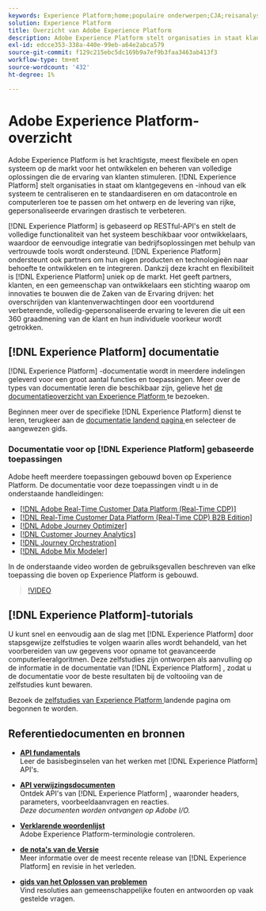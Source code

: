 ```yaml
---
keywords: Experience Platform;home;populaire onderwerpen;CJA;reisanalyse;analyse van de klantenreis;campagneorkest;orchestratie;reis;reis;reis orchestratie;capaciteit;regio
solution: Experience Platform
title: Overzicht van Adobe Experience Platform
description: Adobe Experience Platform stelt organisaties in staat klantgegevens te centraliseren en te standaardiseren voordat ze dataletterdheid en computerleren toepassen, zodat ze het ontwerp en de levering van rijke, persoonlijke ervaringen aanzienlijk kunnen verbeteren.
exl-id: edcce353-338a-440e-99eb-a64e2abca579
source-git-commit: f129c215ebc5dc169b9a7ef9b3faa3463ab413f3
workflow-type: tm+mt
source-wordcount: '432'
ht-degree: 1%

---
```


# Adobe Experience Platform-overzicht

Adobe Experience Platform is het krachtigste, meest flexibele en open systeem op de markt voor het ontwikkelen en beheren van volledige oplossingen die de ervaring van klanten stimuleren. [!DNL Experience Platform] stelt organisaties in staat om klantgegevens en -inhoud van elk systeem te centraliseren en te standaardiseren en om datacontrole en computerleren toe te passen om het ontwerp en de levering van rijke, gepersonaliseerde ervaringen drastisch te verbeteren.

[!DNL Experience Platform] is gebaseerd op RESTful-API&#39;s en stelt de volledige functionaliteit van het systeem beschikbaar voor ontwikkelaars, waardoor de eenvoudige integratie van bedrijfsoplossingen met behulp van vertrouwde tools wordt ondersteund. [!DNL Experience Platform] ondersteunt ook partners om hun eigen producten en technologieën naar behoefte te ontwikkelen en te integreren. Dankzij deze kracht en flexibiliteit is [!DNL Experience Platform] uniek op de markt. Het geeft partners, klanten, en een gemeenschap van ontwikkelaars een stichting waarop om innovaties te bouwen die de Zaken van de Ervaring drijven: het overschrijden van klantenverwachtingen door een voortdurend verbeterende, volledig-gepersonaliseerde ervaring te leveren die uit een 360 graadmening van de klant en hun individuele voorkeur wordt getrokken.

<div id="recs-overview-body-wrapper-1">
    <div id="recs-overview-body-1"></div>
    <div id="recs-overview-body-2"></div>
    <div id="recs-overview-body-3"></div>
</div>
<div id="recs-overview-body-4"></div>
<div id="recs-overview-body-5"></div>
<div id="recs-overview-body-6"></div>

## [!DNL Experience Platform] documentatie

[!DNL Experience Platform] -documentatie wordt in meerdere indelingen geleverd voor een groot aantal functies en toepassingen. Meer over de types van documentatie leren die beschikbaar zijn, gelieve het [ de documentatieoverzicht van Experience Platform ](documentation/overview.md) te bezoeken.

Beginnen meer over de specifieke [!DNL Experience Platform] dienst te leren, terugkeer aan de [ documentatie landend pagina ](https://experienceleague.adobe.com/docs/experience-platform.html?lang=nl-NL) en selecteer de aangewezen gids.

### Documentatie voor op [!DNL Experience Platform] gebaseerde toepassingen

Adobe heeft meerdere toepassingen gebouwd boven op Experience Platform. De documentatie voor deze toepassingen vindt u in de onderstaande handleidingen:

* [[!DNL Adobe Real-Time Customer Data Platform (Real-Time CDP)]](../rtcdp/overview.md)
* [[!DNL Real-Time Customer Data Platform (Real-Time CDP) B2B Edition]](../rtcdp/b2b-overview.md)
* [[!DNL Adobe Journey Optimizer]](https://experienceleague.adobe.com/docs/journey-optimizer.html?lang=nl-NL)
* [[!DNL Customer Journey Analytics]](https://experienceleague.adobe.com/docs/customer-journey-analytics.html?lang=nl-NL)
* [[!DNL Journey Orchestration]](https://experienceleague.adobe.com/docs/journey-orchestration.html?lang=nl-NL)
* [[!DNL Adobe Mix Modeler]](https://experienceleague.adobe.com/docs/mix-modeler/using/overview.html?lang=nl-NL)

In de onderstaande video worden de gebruiksgevallen beschreven van elke toepassing die boven op Experience Platform is gebouwd.

>[!VIDEO](https://video.tv.adobe.com/v/32554/?learn=on)

## [!DNL Experience Platform]-tutorials

U kunt snel en eenvoudig aan de slag met [!DNL Experience Platform] door stapsgewijze zelfstudies te volgen waarin alles wordt behandeld, van het voorbereiden van uw gegevens voor opname tot geavanceerde computerleeralgoritmen. Deze zelfstudies zijn ontworpen als aanvulling op de informatie in de documentatie van [!DNL Experience Platform] , zodat u de documentatie voor de beste resultaten bij de voltooiing van de zelfstudies kunt bewaren.

Bezoek de [ zelfstudies van Experience Platform ](https://www.adobe.com/go/platform-tutorials-home-en) landende pagina om begonnen te worden.

## Referentiedocumenten en bronnen

* [**API fundamentals**](api-fundamentals.md)\
  Leer de basisbeginselen van het werken met [!DNL Experience Platform] API&#39;s.

* [**API verwijzingsdocumenten** ](https://www.adobe.com/go/platform-api-reference-en)\
  Ontdek API&#39;s van [!DNL Experience Platform] , waaronder headers, parameters, voorbeeldaanvragen en reacties.<br/>*Deze documenten worden ontvangen op Adobe I/O.*

* [**Verklarende woordenlijst**](glossary.md)\
  Adobe Experience Platform-terminologie controleren.

* [**de nota&#39;s van de Versie** ](https://experienceleague.adobe.com/nl/docs/experience-platform/release-notes/latest)\
  Meer informatie over de meest recente release van [!DNL Experience Platform] en revisie in het verleden.

* [**gids van het Oplossen van problemen**](troubleshooting.md)\
  Vind resoluties aan gemeenschappelijke fouten en antwoorden op vaak gestelde vragen.
